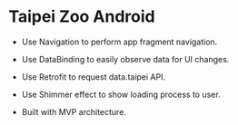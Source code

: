 # Taipei Zoo Android

* Use Navigation to perform app fragment navigation.

* Use DataBinding to easily observe data for UI changes.

* Use Retrofit to request data.taipei API.

* Use Shimmer effect to show loading process to user.

* Built with MVP architecture.